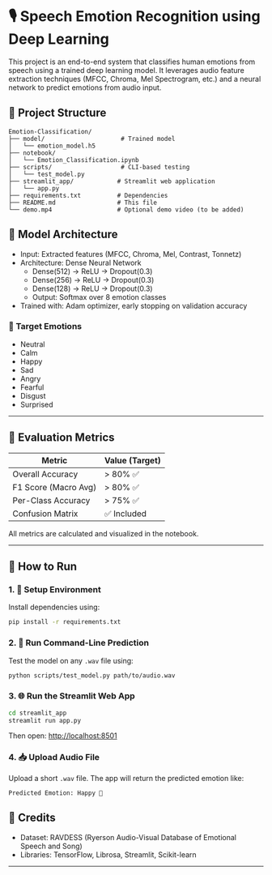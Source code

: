 # 🎙️ Speech Emotion Recognition using Deep Learning

This project is an end-to-end system that classifies human emotions from speech using a trained deep learning model. It leverages audio feature extraction techniques (MFCC, Chroma, Mel Spectrogram, etc.) and a neural network to predict emotions from audio input.

## 📁 Project Structure

```
Emotion-Classification/
├── model/                     # Trained model
│   └── emotion_model.h5
├── notebook/
│   └── Emotion_Classification.ipynb
├── scripts/                   # CLI-based testing
│   └── test_model.py
├── streamlit_app/            # Streamlit web application
│   └── app.py
├── requirements.txt          # Dependencies
├── README.md                 # This file
└── demo.mp4                  # Optional demo video (to be added)
```

## 🧠 Model Architecture

- Input: Extracted features (MFCC, Chroma, Mel, Contrast, Tonnetz)
- Architecture: Dense Neural Network
  - Dense(512) → ReLU → Dropout(0.3)
  - Dense(256) → ReLU → Dropout(0.3)
  - Dense(128) → ReLU → Dropout(0.3)
  - Output: Softmax over 8 emotion classes
- Trained with: Adam optimizer, early stopping on validation accuracy

### 🎯 Target Emotions
- Neutral
- Calm
- Happy
- Sad
- Angry
- Fearful
- Disgust
- Surprised

---

## 🧪 Evaluation Metrics

| Metric               | Value (Target) |
|----------------------|----------------|
| Overall Accuracy     | > 80% ✅         |
| F1 Score (Macro Avg) | > 80% ✅         |
| Per-Class Accuracy   | > 75% ✅         |
| Confusion Matrix     | ✅ Included     |

All metrics are calculated and visualized in the notebook.

---

## 🚀 How to Run

### 1. 🔧 Setup Environment

Install dependencies using:

```bash
pip install -r requirements.txt
```

### 2. 🧪 Run Command-Line Prediction

Test the model on any `.wav` file using:

```bash
python scripts/test_model.py path/to/audio.wav
```

### 3. 🌐 Run the Streamlit Web App

```bash
cd streamlit_app
streamlit run app.py
```

Then open: [http://localhost:8501](http://localhost:8501)

### 4. 📥 Upload Audio File

Upload a short `.wav` file. The app will return the predicted emotion like:

```
Predicted Emotion: Happy 🎯
```


## 🤝 Credits

- Dataset: RAVDESS (Ryerson Audio-Visual Database of Emotional Speech and Song)
- Libraries: TensorFlow, Librosa, Streamlit, Scikit-learn

---
